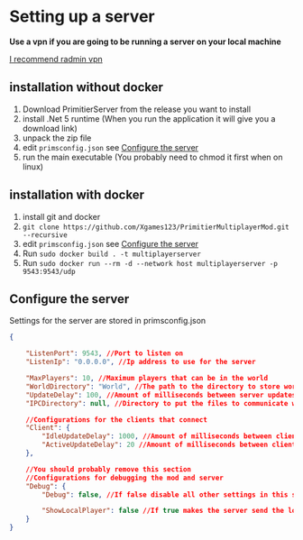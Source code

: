 # Setting up a server
**Use a vpn if you are going to be running a server on your local machine**

[I recommend radmin vpn](https://www.radmin-vpn.com/)

## installation without docker
1) Download PrimitierServer from the release you want to install
2) install .Net 5 runtime (When you run the application it will give you a download link)
3) unpack the zip file
4) edit `primsconfig.json` see [Configure the server](#configure-the-server)
5) run the main executable (You probably need to chmod it first when on linux)

## installation with docker
1) install git and docker
2) ```git clone https://github.com/Xgames123/PrimitierMultiplayerMod.git --recursive```
3) edit `primsconfig.json` see [Configure the server](#configure-the-server)
3) Run ```sudo docker build . -t multiplayerserver```
4) Run ```sudo docker run --rm -d --network host multiplayerserver -p 9543:9543/udp```


## Configure the server
Settings for the server are stored in primsconfig.json
```json
{

	"ListenPort": 9543, //Port to listen on
	"ListenIp": "0.0.0.0", //Ip address to use for the server

	"MaxPlayers": 10, //Maximum players that can be in the world
	"WorldDirectory": "World", //The path to the directory to store world data into
	"UpdateDelay": 100, //Amount of milliseconds between server updates (When the server sends a packet to all connected clients)
	"IPCDirectory": null, //Directory to put the files to communicate with the running instance of the server (Best to put it in a virtual file system)

	//Configurations for the clients that connect
	"Client": {
		"IdleUpdateDelay": 1000, //Amount of milliseconds between client updates when the client is idle (when the client is too far away from other players to be seen)
		"ActiveUpdateDelay": 20 //Amount of milliseconds between client updates when the client can be seen by other players
	},

	//You should probably remove this section
	//Configurations for debugging the mod and server
	"Debug": {
		"Debug": false, //If false disable all other settings in this section

		"ShowLocalPlayer": false //If true makes the server send the local player back to itself
	}
}
```